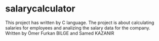 # salarycalculator
This project has written by C language. The project is about calculating salaries for employees and analizing the salary data for the company.
Written by Ömer Furkan BILGE and Samed KAZANIR
